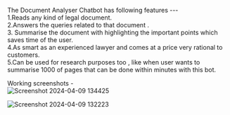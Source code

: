 The Document Analyser Chatbot has following features ---        
1.Reads any kind of legal document.   
2.Answers the queries related to that document .   
3. Summarise the document with highlighting the important points which saves time of the user.   
4.As smart as an experienced lawyer and comes at a price very rational to customers.   
5.Can be used for research purposes too , like when user wants to summarise 1000 of pages that can be done within minutes with this bot.    

Working screenshots  -   
![Screenshot 2024-04-09 134425](https://github.com/Saurabh5240/Lawyer_Sahab-Cohort-/assets/129985013/f239a417-1254-4a73-b2f1-734081ce9f62)


![Screenshot 2024-04-09 132223](https://github.com/Saurabh5240/Lawyer_Sahab-Cohort-/assets/129985013/3b07bad1-3598-49c7-b5d0-73e406eaca55)
